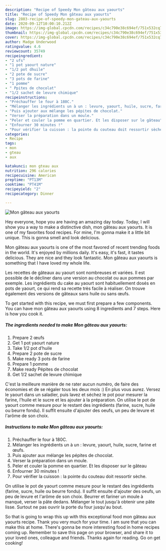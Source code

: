 ```yaml
---
description: "Recipe of Speedy Mon gâteau aux yaourts"
title: "Recipe of Speedy Mon gâteau aux yaourts"
slug: 2803-recipe-of-speedy-mon-gateau-aux-yaourts
date: 2020-09-12T10:00:10.212Z
image: https://img-global.cpcdn.com/recipes/c34c790e38c694ef/751x532cq70/mon-gateau-aux-yaourts-photo-principale-de-la-recette.jpg
thumbnail: https://img-global.cpcdn.com/recipes/c34c790e38c694ef/751x532cq70/mon-gateau-aux-yaourts-photo-principale-de-la-recette.jpg
cover: https://img-global.cpcdn.com/recipes/c34c790e38c694ef/751x532cq70/mon-gateau-aux-yaourts-photo-principale-de-la-recette.jpg
author: Madge Underwood
ratingvalue: 4.6
reviewcount: 35749
recipeingredient:
- "2 ufs"
- "1 pot yaourt nature"
- "1/2 pot dhuile"
- "2 pote de sucre"
- "3 pots de farine"
- "1 pomme"
- " Ppites de chocolat"
- "1/2 sachet de levure chimique"
recipeinstructions:
- "Préchauffer le four à 180C."
- "Mélanger les ingrédients un à un : levure, yaourt, huile, sucre, farine et œufs."
- "Puis ajouter aux mélange les pépites de chocolat."
- "Verser la préparation dans un moule."
- "Peler et couler la pomme en quartier. Et les disposer sur le gâteau"
- "Enfourner 30 minutes !"
- "Pour vérifier la cuisson : la pointe du couteau doit ressortir sèche."
categories:
- Recipe
tags:
- mon
- gteau
- aux

katakunci: mon gteau aux 
nutrition: 296 calories
recipecuisine: American
preptime: "PT13M"
cooktime: "PT41M"
recipeyield: "2"
recipecategory: Dinner

---
```



![Mon gâteau aux yaourts](https://img-global.cpcdn.com/recipes/c34c790e38c694ef/751x532cq70/mon-gateau-aux-yaourts-photo-principale-de-la-recette.jpg)

Hey everyone, hope you are having an amazing day today. Today, I will show you a way to make a distinctive dish, mon gâteau aux yaourts. It is one of my favorites food recipes. For mine, I'm gonna make it a little bit unique. This is gonna smell and look delicious.

Mon gâteau aux yaourts is one of the most favored of recent trending foods in the world. It's enjoyed by millions daily. It's easy, it's fast, it tastes delicious. They are nice and they look fantastic. Mon gâteau aux yaourts is something that I have loved my whole life.

Les recettes de gâteaux au yaourt sont nombreuses et variées. Il est possible de le décliner dans une version au chocolat ou aux pommes par exemple. Les ingrédients du cake au yaourt sont habituellement dosés en pots de yaourt, ce qui rend sa recette très facile à réaliser. On trouve également des versions de gâteaux sans huile ou sans œufs.


To get started with this recipe, we must first prepare a few components. You can have mon gâteau aux yaourts using 8 ingredients and 7 steps. Here is how you cook it.

<!--inarticleads1-->

##### The ingredients needed to make Mon gâteau aux yaourts:

1. Prepare 2 œufs
1. Get 1 pot yaourt nature
1. Take 1/2 pot d’huile
1. Prepare 2 pote de sucre
1. Make ready 3 pots de farine
1. Prepare 1 pomme
1. Make ready  Pépites de chocolat
1. Get 1/2 sachet de levure chimique


C&#39;est la meilleure manière de ne rater aucun numéro, de faire des économies et de se régaler tous les deux mois :) En plus vous aurez. Versez le yaourt dans un saladier, puis lavez et séchez le pot pour mesurer la farine, l&#39;huile et le sucre et les ajouter à la préparation. On utilise le pot de yaourt comme mesure pour le restant des ingrédients (farine, sucre, huile ou beurre fondu). Il suffit ensuite d&#39;ajouter des oeufs, un peu de levure et l&#39;arôme de son choix. 

<!--inarticleads2-->

##### Instructions to make Mon gâteau aux yaourts:

1. Préchauffer le four à 180C.
1. Mélanger les ingrédients un à un : levure, yaourt, huile, sucre, farine et œufs.
1. Puis ajouter aux mélange les pépites de chocolat.
1. Verser la préparation dans un moule.
1. Peler et couler la pomme en quartier. Et les disposer sur le gâteau
1. Enfourner 30 minutes !
1. Pour vérifier la cuisson : la pointe du couteau doit ressortir sèche.


On utilise le pot de yaourt comme mesure pour le restant des ingrédients (farine, sucre, huile ou beurre fondu). Il suffit ensuite d&#39;ajouter des oeufs, un peu de levure et l&#39;arôme de son choix. Beurrer et fariner un moule à manqué, verser la pâte dedans. Mélanger le tout jusqu&#39;à obtenir une pâte lisse. Surtout ne pas ouvrir la porte du four jusqu&#39;au bout. 

So that is going to wrap this up with this exceptional food mon gâteau aux yaourts recipe. Thank you very much for your time. I am sure that you can make this at home. There's gonna be more interesting food in home recipes coming up. Remember to save this page on your browser, and share it to your loved ones, colleague and friends. Thanks again for reading. Go on get cooking!

